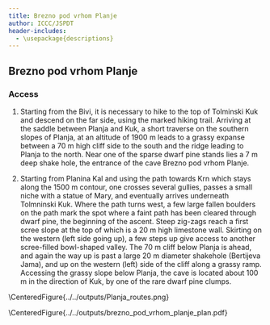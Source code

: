 ```yaml
---
title: Brezno pod vrhom Planje
author: ICCC/JSPDT
header-includes:
  - \usepackage{descriptions}
---
```


## Brezno pod vrhom Planje

### Access

1. Starting from the Bivi, it is necessary to hike to the top of Tolminski Kuk and descend on the far side, using the marked hiking trail. Arriving at the saddle between Planja and Kuk, a short traverse on the southern slopes of Planja, at an altitude of 1900 m leads to a grassy expanse between a 70 m high cliff side to the south and the ridge leading to Planja to the north.
   Near one of the sparse dwarf pine stands lies a 7 m deep shake hole, the entrance of the cave Brezno pod vrhom Planje.

2. Starting from Planina Kal and using the path towards Krn which stays along the 1500 m contour, one crosses several gullies, passes a small niche with a statue of Mary, and eventually arrives underneath Tolmninski Kuk.
   Where the path turns west, a few large fallen boulders on the path mark the spot where a faint path has been cleared through dwarf pine, the beginning of the ascent.
   Steep zig-zags reach a first scree slope at the top of which is a 20 m high limestone wall.
   Skirting on the western (left side going up), a few steps up give access to another scree-filled bowl-shaped valley.
   The 70 m cliff below Planja is ahead, and again the way up is past a large 20 m diameter shakehole (Bertijeva Jama), and up on the western (left) side of the cliff along a grassy ramp.
   Accessing the grassy slope below Planja, the cave is located about 100 m in the direction of Kuk, by one of the rare dwarf pine clumps.

\CenteredFigure{../../outputs/Planja_routes.png}

\CenteredFigure{../../outputs/brezno_pod_vrhom_planje_plan.pdf}

<!-- \CenteredFigure{../../outputs/brezno_pod_vrhom_planje_ee.pdf} -->

<!--\TopFullWidthFigure{../outputs/Planja_routes.png}{Map of the Migovec plateau highlighting the access trails to different cave entrances}{Zemljevid planote Migovec z označenimi dostopnimi potmi do različnih jamskih vhodov}{\smalltriangle{90}}
-->
